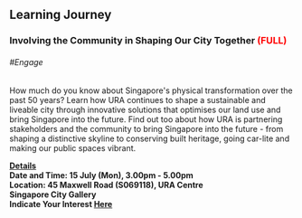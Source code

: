 <!-- ---
title: 'Learning Festival 1-19 July 2019'
permalink: /events/learning-journeys/event-details/lj_itcisoct/
breadcrumb: 'Learning Journey'

--- -->


## Learning Journey 
### Involving the Community in Shaping Our City Together <font color="red"> (FULL)</font>

###### _#Engage_

How much do you know about Singapore's physical transformation over the past 50 years? Learn how URA continues to shape a sustainable and liveable city through innovative solutions that optimises our land use and bring Singapore into the future. Find out too about how URA is partnering stakeholders and the community to bring Singapore into the future - from shaping a distinctive skyline to conserving built heritage, going car-lite and making our public spaces vibrant.

<b><u>Details</u><br>
**Date and Time: 15 July (Mon), 3.00pm - 5.00pm** <br>
**Location: 45 Maxwell Road (S069118), URA Centre<br>Singapore City Gallery** <br>
**Indicate Your Interest [Here](https://www.eventbrite.sg/e/involving-the-community-in-shaping-our-city-together-tickets-61090559508)** 


